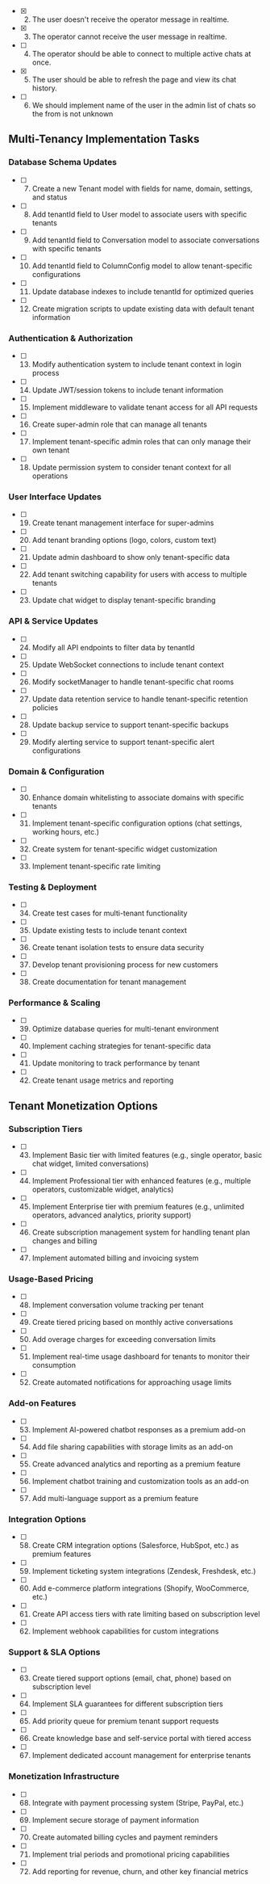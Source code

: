 - [x] 2. The user doesn't receive the operator message in realtime.
- [x] 3. The operator cannot receive the user message in realtime.
- [ ] 4. The operator should be able to connect to multiple active chats at once.
- [x] 5. The user should be able to refresh the page and view its chat history.
- [ ] 6. We should implement name of the user in the admin list of chats so the from is not unknown

## Multi-Tenancy Implementation Tasks

### Database Schema Updates
- [ ] 7. Create a new Tenant model with fields for name, domain, settings, and status
- [ ] 8. Add tenantId field to User model to associate users with specific tenants
- [ ] 9. Add tenantId field to Conversation model to associate conversations with specific tenants
- [ ] 10. Add tenantId field to ColumnConfig model to allow tenant-specific configurations
- [ ] 11. Update database indexes to include tenantId for optimized queries
- [ ] 12. Create migration scripts to update existing data with default tenant information

### Authentication & Authorization
- [ ] 13. Modify authentication system to include tenant context in login process
- [ ] 14. Update JWT/session tokens to include tenant information
- [ ] 15. Implement middleware to validate tenant access for all API requests
- [ ] 16. Create super-admin role that can manage all tenants
- [ ] 17. Implement tenant-specific admin roles that can only manage their own tenant
- [ ] 18. Update permission system to consider tenant context for all operations

### User Interface Updates
- [ ] 19. Create tenant management interface for super-admins
- [ ] 20. Add tenant branding options (logo, colors, custom text)
- [ ] 21. Update admin dashboard to show only tenant-specific data
- [ ] 22. Add tenant switching capability for users with access to multiple tenants
- [ ] 23. Update chat widget to display tenant-specific branding

### API & Service Updates
- [ ] 24. Modify all API endpoints to filter data by tenantId
- [ ] 25. Update WebSocket connections to include tenant context
- [ ] 26. Modify socketManager to handle tenant-specific chat rooms
- [ ] 27. Update data retention service to handle tenant-specific retention policies
- [ ] 28. Update backup service to support tenant-specific backups
- [ ] 29. Modify alerting service to support tenant-specific alert configurations

### Domain & Configuration
- [ ] 30. Enhance domain whitelisting to associate domains with specific tenants
- [ ] 31. Implement tenant-specific configuration options (chat settings, working hours, etc.)
- [ ] 32. Create system for tenant-specific widget customization
- [ ] 33. Implement tenant-specific rate limiting

### Testing & Deployment
- [ ] 34. Create test cases for multi-tenant functionality
- [ ] 35. Update existing tests to include tenant context
- [ ] 36. Create tenant isolation tests to ensure data security
- [ ] 37. Develop tenant provisioning process for new customers
- [ ] 38. Create documentation for tenant management

### Performance & Scaling
- [ ] 39. Optimize database queries for multi-tenant environment
- [ ] 40. Implement caching strategies for tenant-specific data
- [ ] 41. Update monitoring to track performance by tenant
- [ ] 42. Create tenant usage metrics and reporting

## Tenant Monetization Options

### Subscription Tiers
- [ ] 43. Implement Basic tier with limited features (e.g., single operator, basic chat widget, limited conversations)
- [ ] 44. Implement Professional tier with enhanced features (e.g., multiple operators, customizable widget, analytics)
- [ ] 45. Implement Enterprise tier with premium features (e.g., unlimited operators, advanced analytics, priority support)
- [ ] 46. Create subscription management system for handling tenant plan changes and billing
- [ ] 47. Implement automated billing and invoicing system

### Usage-Based Pricing
- [ ] 48. Implement conversation volume tracking per tenant
- [ ] 49. Create tiered pricing based on monthly active conversations
- [ ] 50. Add overage charges for exceeding conversation limits
- [ ] 51. Implement real-time usage dashboard for tenants to monitor their consumption
- [ ] 52. Create automated notifications for approaching usage limits

### Add-on Features
- [ ] 53. Implement AI-powered chatbot responses as a premium add-on
- [ ] 54. Add file sharing capabilities with storage limits as an add-on
- [ ] 55. Create advanced analytics and reporting as a premium feature
- [ ] 56. Implement chatbot training and customization tools as an add-on
- [ ] 57. Add multi-language support as a premium feature

### Integration Options
- [ ] 58. Create CRM integration options (Salesforce, HubSpot, etc.) as premium features
- [ ] 59. Implement ticketing system integrations (Zendesk, Freshdesk, etc.)
- [ ] 60. Add e-commerce platform integrations (Shopify, WooCommerce, etc.)
- [ ] 61. Create API access tiers with rate limiting based on subscription level
- [ ] 62. Implement webhook capabilities for custom integrations

### Support & SLA Options
- [ ] 63. Create tiered support options (email, chat, phone) based on subscription level
- [ ] 64. Implement SLA guarantees for different subscription tiers
- [ ] 65. Add priority queue for premium tenant support requests
- [ ] 66. Create knowledge base and self-service portal with tiered access
- [ ] 67. Implement dedicated account management for enterprise tenants

### Monetization Infrastructure
- [ ] 68. Integrate with payment processing system (Stripe, PayPal, etc.)
- [ ] 69. Implement secure storage of payment information
- [ ] 70. Create automated billing cycles and payment reminders
- [ ] 71. Implement trial periods and promotional pricing capabilities
- [ ] 72. Add reporting for revenue, churn, and other key financial metrics
